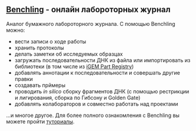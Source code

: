 ## [Benchling](https://benchling.com) - онлайн лабороторных журнал

Аналог бумажного лабороторного журнала. С помощью Benchling можно:
* вести записи о ходе работы
* хранить протоколы
* делать заметки об исследуемых образцах
* загружать последовательности ДНК из файла или импортировать из библиотеки (в том числе из [iGEM Part Registry](http://parts.igem.org/Main_Page))
* добавлять аннотации к последовательности и совершать другие правки
* создавать прймеры
* проводить *in silico* сборку фрагментов ДНК (с помощью рестрикции и лигирования, сборка по Гибсону и Golden Gate)
* добавлять колабораторов и совместно работать над проектами

...и многое другое. Для более полного ознакомления с Benchling вы можете пройти [туториалы](https://benchling.com/tutorials/). 
